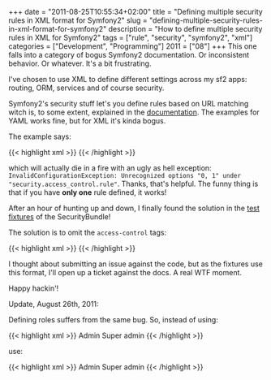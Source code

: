 +++
date = "2011-08-25T10:55:34+02:00"
title = "Defining multiple security rules in XML format for Symfony2"
slug = "defining-multiple-security-rules-in-xml-format-for-symfony2"
description = "How to define multiple security rules in XML for Symfony2"
tags = ["rule", "security", "symfony2", "xml"]
categories = ["Development", "Programming"]
2011 = ["08"]
+++
This one falls into a category of bogus Symfony2 documentation. Or inconsistent behavior. Or whatever. It's a bit frustrating.

I've chosen to use XML to define different settings across my sf2 apps: routing, ORM, services and of course security.

Symfony2's security stuff let's you define rules based on URL matching witch is, to some extent, explained in the <a href="http://symfony.com/doc/current/book/security.html#securing-specific-url-patterns">documentation</a>. The examples for YAML works fine, but for XML it's kinda bogus.

The example says:

{{< highlight xml >}}
<access-control>
    <rule path="^/admin/users" role="ROLE_SUPER_ADMIN"></rule>
    <rule path="^/admin" role="ROLE_ADMIN"></rule>
</access-control>
{{< /highlight >}}

which will actually die in a fire with an ugly as hell exception: <code>InvalidConfigurationException: Unrecognized options "0, 1" under "security.access_control.rule"</code>. Thanks, that's helpful. The funny thing is that if you have <strong>only one</strong> rule defined, it works!

After an hour of hunting up and down, I finally found the solution in the <a href="https://github.com/symfony/symfony/blob/master/src/Symfony/Bundle/SecurityBundle/Tests/DependencyInjection/Fixtures/xml/container1.xml#L56">test fixtures</a> of the SecurityBundle!

The solution is to omit the <code>access-control</code> tags:

{{< highlight xml >}}
<rule path="^/admin/users" role="ROLE_SUPER_ADMIN"></rule>
<rule path="^/admin" role="ROLE_ADMIN"></rule>
{{< /highlight >}}

I thought about submitting an issue against the code, but as the fixtures use this format, I'll open up a ticket against the docs. A real WTF moment.

Happy hackin'!

Update, August 26th, 2011:

Defining roles suffers from the same bug. So, instead of using:

{{< highlight xml >}}
<role-hierarchy>
    <role id="ROLE_ADMIN" >Admin</role>
    <role id="ROLE_SUPER_ADMIN">Super admin</role>
</role-hierarchy>
{{< /highlight >}}

use:

{{< highlight xml >}}
<role id="ROLE_ADMIN" >Admin</role>
<role id="ROLE_SUPER_ADMIN">Super admin</role>
{{< /highlight >}}

